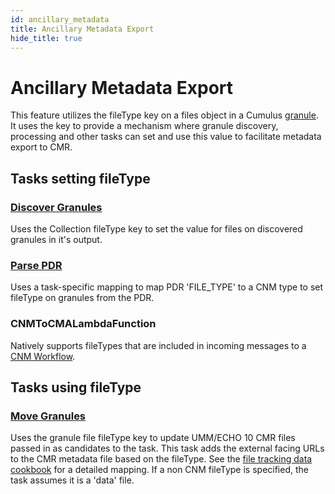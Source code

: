 ```yaml
---
id: ancillary_metadata
title: Ancillary Metadata Export
hide_title: true
---
```


# Ancillary Metadata Export

This feature utilizes the fileType key on a files object in a Cumulus [granule](https://github.com/nasa/cumulus/blob/master/packages/api/models/schemas.js).  It uses the key  to provide a mechanism where granule discovery, processing and other tasks can set and use this value to facilitate metadata export to CMR.

## Tasks setting fileType

### [Discover Granules](../workflow_tasks/discover_granules)
  Uses the Collection fileType key to set the value for files on discovered granules in it's output.

### [Parse PDR](../workflow_tasks/parse_pdr)
  Uses a task-specific mapping to map PDR 'FILE_TYPE' to a CNM type to set fileType on granules from the PDR.

### CNMToCMALambdaFunction
  Natively supports fileTypes that are included in incoming messages to a [CNM Workflow](../data-cookbooks/cnm-workflow).

## Tasks using fileType

### [Move Granules](../workflow_tasks/move_granules)
  Uses the granule file fileType key to update UMM/ECHO 10 CMR files passed in as candidates to the task. This task adds the external facing URLs to the CMR metadata file based on the fileType.
  See the [file tracking data cookbook](../data-cookbooks/tracking-files#publish-to-cmr) for a detailed mapping.
  If a non CNM fileType is specified, the task assumes it is a 'data' file.
